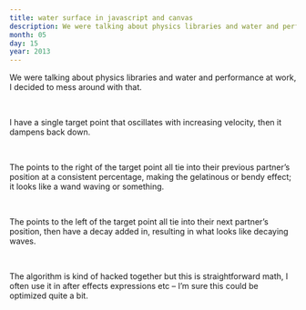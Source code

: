 ```yaml
---
title: water surface in javascript and canvas
description: We were talking about physics libraries and water and performance at work, I decided to mess around with that.
month: 05
day: 15
year: 2013
---
```



We were talking about physics libraries and water and performance at work, I decided to mess around with that.

<br>

I have a single target point that oscillates with increasing velocity, then it dampens back down.

<br>

The points to the right of the target point all tie into their previous partner’s position at a consistent percentage, making the gelatinous or bendy effect; it looks like a wand waving or something.

<br>

The points to the left of the target point all tie into their next partner’s position, then have a decay added in, resulting in what looks like decaying waves.

<br>

The algorithm is kind of hacked together but this is straightforward math, I often use it in after effects expressions etc – I’m sure this could be optimized quite a bit.

<br>
